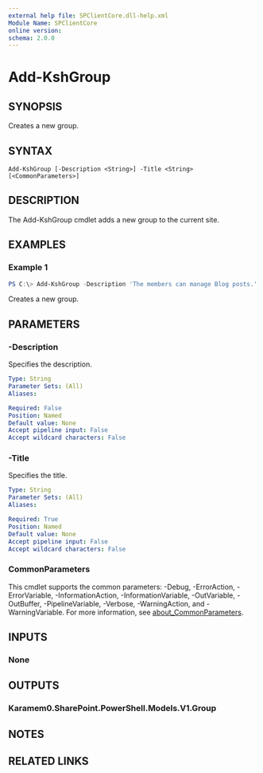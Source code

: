 ```yaml
---
external help file: SPClientCore.dll-help.xml
Module Name: SPClientCore
online version:
schema: 2.0.0
---
```


# Add-KshGroup

## SYNOPSIS
Creates a new group.

## SYNTAX

```
Add-KshGroup [-Description <String>] -Title <String> [<CommonParameters>]
```

## DESCRIPTION
The Add-KshGroup cmdlet adds a new group to the current site.

## EXAMPLES

### Example 1
```powershell
PS C:\> Add-KshGroup -Description 'The members can manage Blog posts.' -Title 'Blog Owners'
```

Creates a new group.

## PARAMETERS

### -Description
Specifies the description.

```yaml
Type: String
Parameter Sets: (All)
Aliases:

Required: False
Position: Named
Default value: None
Accept pipeline input: False
Accept wildcard characters: False
```

### -Title
Specifies the title.

```yaml
Type: String
Parameter Sets: (All)
Aliases:

Required: True
Position: Named
Default value: None
Accept pipeline input: False
Accept wildcard characters: False
```

### CommonParameters
This cmdlet supports the common parameters: -Debug, -ErrorAction, -ErrorVariable, -InformationAction, -InformationVariable, -OutVariable, -OutBuffer, -PipelineVariable, -Verbose, -WarningAction, and -WarningVariable. For more information, see [about_CommonParameters](http://go.microsoft.com/fwlink/?LinkID=113216).

## INPUTS

### None

## OUTPUTS

### Karamem0.SharePoint.PowerShell.Models.V1.Group

## NOTES

## RELATED LINKS
